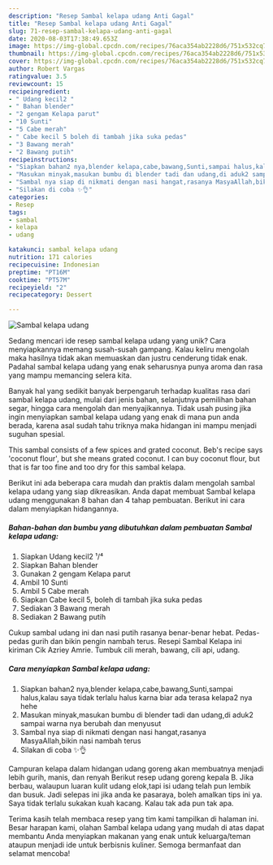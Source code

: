 ```yaml
---
description: "Resep Sambal kelapa udang Anti Gagal"
title: "Resep Sambal kelapa udang Anti Gagal"
slug: 71-resep-sambal-kelapa-udang-anti-gagal
date: 2020-08-03T17:38:49.653Z
image: https://img-global.cpcdn.com/recipes/76aca354ab2228d6/751x532cq70/sambal-kelapa-udang-foto-resep-utama.jpg
thumbnail: https://img-global.cpcdn.com/recipes/76aca354ab2228d6/751x532cq70/sambal-kelapa-udang-foto-resep-utama.jpg
cover: https://img-global.cpcdn.com/recipes/76aca354ab2228d6/751x532cq70/sambal-kelapa-udang-foto-resep-utama.jpg
author: Robert Vargas
ratingvalue: 3.5
reviewcount: 15
recipeingredient:
- " Udang kecil2 "
- " Bahan blender"
- "2 gengam Kelapa parut"
- "10 Sunti"
- "5 Cabe merah"
- " Cabe kecil 5 boleh di tambah jika suka pedas"
- "3 Bawang merah"
- "2 Bawang putih"
recipeinstructions:
- "Siapkan bahan2 nya,blender kelapa,cabe,bawang,Sunti,sampai halus,kalau saya tidak terlalu halus karna biar ada terasa kelapa2 nya hehe"
- "Masukan minyak,masukan bumbu di blender tadi dan udang,di aduk2 sampai warna nya berubah dan menyusut"
- "Sambal nya siap di nikmati dengan nasi hangat,rasanya MasyaAllah,bikin nasi nambah terus"
- "Silakan di coba ✨👌"
categories:
- Resep
tags:
- sambal
- kelapa
- udang

katakunci: sambal kelapa udang 
nutrition: 171 calories
recipecuisine: Indonesian
preptime: "PT16M"
cooktime: "PT57M"
recipeyield: "2"
recipecategory: Dessert

---
```



![Sambal kelapa udang](https://img-global.cpcdn.com/recipes/76aca354ab2228d6/751x532cq70/sambal-kelapa-udang-foto-resep-utama.jpg)

Sedang mencari ide resep sambal kelapa udang yang unik? Cara menyiapkannya memang susah-susah gampang. Kalau keliru mengolah maka hasilnya tidak akan memuaskan dan justru cenderung tidak enak. Padahal sambal kelapa udang yang enak seharusnya punya aroma dan rasa yang mampu memancing selera kita.

Banyak hal yang sedikit banyak berpengaruh terhadap kualitas rasa dari sambal kelapa udang, mulai dari jenis bahan, selanjutnya pemilihan bahan segar, hingga cara mengolah dan menyajikannya. Tidak usah pusing jika ingin menyiapkan sambal kelapa udang yang enak di mana pun anda berada, karena asal sudah tahu triknya maka hidangan ini mampu menjadi suguhan spesial.

This sambal consists of a few spices and grated coconut. Beb&#39;s recipe says &#39;coconut flour&#39;, but she means grated coconut. I can buy coconut flour, but that is far too fine and too dry for this sambal kelapa.


Berikut ini ada beberapa cara mudah dan praktis dalam mengolah sambal kelapa udang yang siap dikreasikan. Anda dapat membuat Sambal kelapa udang menggunakan 8 bahan dan 4 tahap pembuatan. Berikut ini cara dalam menyiapkan hidangannya.

<!--inarticleads1-->

##### Bahan-bahan dan bumbu yang dibutuhkan dalam pembuatan Sambal kelapa udang:

1. Siapkan  Udang kecil2 ¹/⁴
1. Siapkan  Bahan blender
1. Gunakan 2 gengam Kelapa parut
1. Ambil 10 Sunti
1. Ambil 5 Cabe merah
1. Siapkan  Cabe kecil 5, boleh di tambah jika suka pedas
1. Sediakan 3 Bawang merah
1. Sediakan 2 Bawang putih


Cukup sambal udang ini dan nasi putih rasanya benar-benar hebat. Pedas-pedas gurih dan bikin pengin nambah terus. Resepi Sambal Kelapa ini kiriman Cik Azriey Amrie. Tumbuk cili merah, bawang, cili api, udang. 

<!--inarticleads2-->

##### Cara menyiapkan Sambal kelapa udang:

1. Siapkan bahan2 nya,blender kelapa,cabe,bawang,Sunti,sampai halus,kalau saya tidak terlalu halus karna biar ada terasa kelapa2 nya hehe
1. Masukan minyak,masukan bumbu di blender tadi dan udang,di aduk2 sampai warna nya berubah dan menyusut
1. Sambal nya siap di nikmati dengan nasi hangat,rasanya MasyaAllah,bikin nasi nambah terus
1. Silakan di coba ✨👌


Campuran kelapa dalam hidangan udang goreng akan membuatnya menjadi lebih gurih, manis, dan renyah Berikut resep udang goreng kepala B. Jika berbau, walaupun luaran kulit udang elok,tapi isi udang telah pun lembik dan busuk. Jadi selepas ini jika anda ke pasaraya, boleh amalkan tips ini ya. Saya tidak terlalu sukakan kuah kacang. Kalau tak ada pun tak apa. 

Terima kasih telah membaca resep yang tim kami tampilkan di halaman ini. Besar harapan kami, olahan Sambal kelapa udang yang mudah di atas dapat membantu Anda menyiapkan makanan yang enak untuk keluarga/teman ataupun menjadi ide untuk berbisnis kuliner. Semoga bermanfaat dan selamat mencoba!
